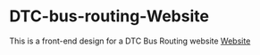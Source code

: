 # DTC-bus-routing-Website
This is a front-end design for a DTC Bus Routing website
<a href = "https://shikhadhiman1.github.io/DTC-bus-routing-Website/">Website</a>
